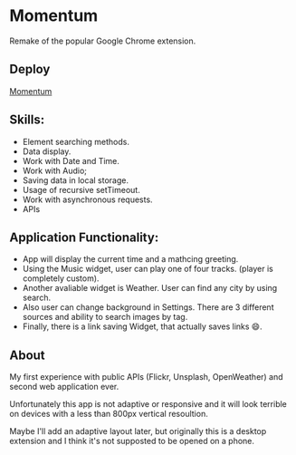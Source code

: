 # Momentum

Remake of the popular Google Chrome extension.

## Deploy
[Momentum](https://rolling-scopes-school.github.io/saratovkin-JSFE2021Q3/momentum/)

## Skills: 
- Element searching methods.
- Data display.
- Work with Date and Time.
- Work with Audio;
- Saving data in local storage.
- Usage of recursive setTimeout.
- Work with asynchronous requests.
- APIs

## Application Functionality:
- App will display the current time and a mathcing greeting.
- Using the Music widget, user can play one of four tracks. (player is completely custom).
- Another avaliable widget is Weather. User can find any city by using search.
- Also user can change background in Settings. There are 3 different sources and ability to search images by tag.
- Finally, there is a link saving Widget, that actually saves links 😄. 

## About

My first experience with public APIs (Flickr, Unsplash, OpenWeather) and second web application ever.

Unfortunately this app is not adaptive or responsive and it will look terrible on devices with a less than 800px vertical resoultion.

Maybe I'll add an adaptive layout later, but originally this is a desktop extension and I think it's not supposted to be opened on a phone.